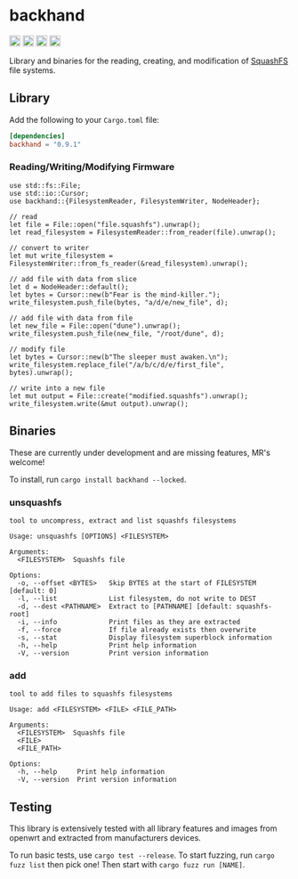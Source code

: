 backhand
===============================

[<img alt="github" src="https://img.shields.io/badge/github-wcampbell0x2a/backhand-8da0cb?style=for-the-badge&labelColor=555555&logo=github" height="20">](https://github.com/wcampbell0x2a/backhand)
[<img alt="crates.io" src="https://img.shields.io/crates/v/backhand.svg?style=for-the-badge&color=fc8d62&logo=rust" height="20">](https://crates.io/crates/backhand)
[<img alt="docs.rs" src="https://img.shields.io/badge/docs.rs-backhand-66c2a5?style=for-the-badge&labelColor=555555&logo=docs.rs" height="20">](https://docs.rs/backhand)
[<img alt="build status" src="https://img.shields.io/github/actions/workflow/status/wcampbell0x2a/backhand/main.yml?branch=master&style=for-the-badge" height="20">](https://github.com/wcampbell0x2a/backhand/actions?query=branch%3Amaster)

Library and binaries for the reading, creating, and modification
of [SquashFS](https://en.wikipedia.org/wiki/SquashFS) file systems.

## Library
Add the following to your `Cargo.toml` file:
```toml
[dependencies]
backhand = "0.9.1"
```
### Reading/Writing/Modifying Firmware
```rust,no_run
use std::fs::File;
use std::io::Cursor;
use backhand::{FilesystemReader, FilesystemWriter, NodeHeader};

// read
let file = File::open("file.squashfs").unwrap();
let read_filesystem = FilesystemReader::from_reader(file).unwrap();

// convert to writer
let mut write_filesystem = FilesystemWriter::from_fs_reader(&read_filesystem).unwrap();

// add file with data from slice
let d = NodeHeader::default();
let bytes = Cursor::new(b"Fear is the mind-killer.");
write_filesystem.push_file(bytes, "a/d/e/new_file", d);

// add file with data from file
let new_file = File::open("dune").unwrap();
write_filesystem.push_file(new_file, "/root/dune", d);

// modify file
let bytes = Cursor::new(b"The sleeper must awaken.\n");
write_filesystem.replace_file("/a/b/c/d/e/first_file", bytes).unwrap();

// write into a new file
let mut output = File::create("modified.squashfs").unwrap();
write_filesystem.write(&mut output).unwrap();
```

## Binaries
These are currently under development and are missing features, MR's welcome!

To install, run `cargo install backhand --locked`.

### unsquashfs
```console
tool to uncompress, extract and list squashfs filesystems

Usage: unsquashfs [OPTIONS] <FILESYSTEM>

Arguments:
  <FILESYSTEM>  Squashfs file

Options:
  -o, --offset <BYTES>   Skip BYTES at the start of FILESYSTEM [default: 0]
  -l, --list             List filesystem, do not write to DEST
  -d, --dest <PATHNAME>  Extract to [PATHNAME] [default: squashfs-root]
  -i, --info             Print files as they are extracted
  -f, --force            If file already exists then overwrite
  -s, --stat             Display filesystem superblock information
  -h, --help             Print help information
  -V, --version          Print version information
```
### add
```console
tool to add files to squashfs filesystems

Usage: add <FILESYSTEM> <FILE> <FILE_PATH>

Arguments:
  <FILESYSTEM>  Squashfs file
  <FILE>
  <FILE_PATH>

Options:
  -h, --help     Print help information
  -V, --version  Print version information
```

## Testing
This library is extensively tested with all library features and images from openwrt and extracted from manufacturers devices.

To run basic tests, use `cargo test --release`.
To start fuzzing, run `cargo fuzz list` then pick one! Then start with `cargo fuzz run [NAME]`.
